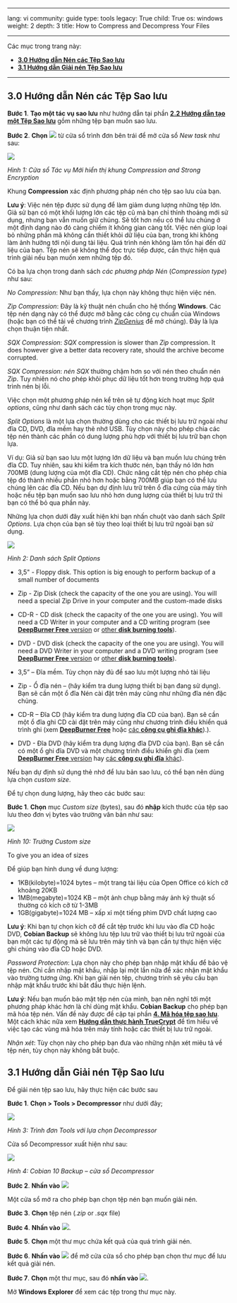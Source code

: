 

---

lang: vi
community: guide
type: tools
legacy: True
child: True
os: windows
weight: 2
depth: 3
title: How to Compress and Decompress Your Files

---

Các mục trong trang này:

- [**3.0 Hướng dẫn Nén các Tệp Sao lưu**](#3.0)
- [**3.1 Hướng dẫn Giải nén Tệp Sao lưu**](#3.1)

-------

<a name="3.0"></a>
## 3.0 Hướng dẫn Nén các Tệp Sao lưu ##

**Bước 1**. **Tạo một tác vụ sao lưu** như hướng dẫn tại phần [**2.2 Hướng dẫn tạo một Tệp Sao lưu**](/vi/cobianbackup_huongdancaidat#2.2) gồm những tệp bạn muốn sao lưu.

**Bước 2**. **Chọn** ![](/sbox/screen/cobian-vi/22.png) từ cửa sổ trình đơn bên trái để mở cửa sổ *New task* như sau:

![](/sbox/screen/cobian-vi/23.png)

*Hình 1: Cửa sổ Tác vụ Mới hiển thị khung Compression and Strong Encryption*

Khung **Compression** xác định phương pháp nén cho tệp sao lưu của bạn.

**Lưu ý**: Việc nén tệp được sử dụng để làm giảm dung lượng những tệp lớn. Giả sử bạn có một khối lượng lớn các tệp cũ mà bạn chỉ thỉnh thoảng mới sử dụng, nhưng bạn vẫn muốn giữ chúng. Sẽ tốt hơn nếu có thể lưu chúng ở một định dạng nào đó càng chiếm ít không gian càng tốt. Việc nén giúp loại bỏ những phần mã không cần thiết khỏi dữ liệu của bạn, trong khi không làm ảnh hưởng tới nội dung tài liệu. Quá trình nén không làm tổn hại đến dữ liệu của bạn. Tệp nén sẽ không thể đọc trực tiếp được, cần thực hiện quá trình giải nếu bạn muốn xem những tệp đó.

Có ba lựa chọn trong danh sách *các phương pháp Nén* (*Compression type*) như sau:



*No Compression*: Như bạn thấy, lựa chọn này không thực hiện việc nén.

*Zip Compression*: Đây là kỹ thuật nén chuẩn cho hệ thống **Windows**. Các tệp nén dạng này có thể được mở bằng các công cụ chuẩn của Windows (hoặc bạn có thể tải về chương trình [*ZipGenius*](http://www.zipgenius.it/) để mở chúng). Đây là lựa chọn thuận tiện nhất.

*SQX Compression*: *SQX* compression is slower than *Zip* compression. It does however give a better data recovery rate, should the archive become corrupted.


*SQX Compression*: *nén SQX*  thường chậm hơn so với nén theo chuẩn nén *Zip*. 
Tuy nhiên nó cho phép khôi phục dữ liệu tốt hơn trong trường hợp quá trình nén bị lỗi.




Việc chọn một phương pháp nén kể trên sẽ tự động kích hoạt mục *Split options*, cũng như danh sách các tùy chọn trong mục này.

*Split Options*  là một lựa chọn thường dùng cho các thiết bị lưu trữ ngoài như đĩa CD, DVD, đĩa mềm hay thẻ nhớ USB. Tùy chọn này cho phép chia các tệp nén thành các phần có dung lượng phù hợp với thiết bị lưu trữ bạn chọn lựa.

Ví dụ: 
Giả sử bạn sao lưu một lượng lớn dữ liệu và bạn muốn lưu chúng trên đĩa CD. Tuy nhiên, sau khi kiểm tra kích thước nén, bạn thấy nó lớn hơn 700MB (dung lượng của một đĩa CD). Chức năng cắt tệp nén cho phép chia tệp đó thành nhiều phần nhỏ hơn hoặc bằng 700MB giúp bạn có thể lưu chúng lên các đĩa CD. Nếu bạn dự định lưu trữ trên ổ đĩa cứng của máy tính hoặc nếu tệp bạn muốn sao lưu nhỏ hơn dung lượng của thiết bị lưu trữ thì bạn có thể bỏ qua phần này.

Những lựa chọn dưới đây xuất hiện khi bạn nhấn chuột vào danh sách *Split Options*. Lựa chọn của bạn sẽ tùy theo loại thiết bị lưu trữ ngoài bạn sử dụng.


![](/sbox/screen/cobian-vi/24.png)

*Hình 2: Danh sách Split Options*

- 3,5" - Floppy disk. This option is big enough to perform backup of a small number of documents
- Zip - Zip Disk (check the capacity of the one you are using). You will need a special Zip Drive in your computer and the custom-made disks
- CD-R - CD disk (check the capacity of the one you are using). You will need a CD Writer in your computer and a CD writing program (see [**DeepBurner Free** version](http://www.deepburner.com/) or [other **disk burning tools**](http://www.thefreecountry.com/utilities/dvdcdburning.shtml)).
- DVD - DVD disk (check the capacity of the one you are using). You will need a DVD Writer in your computer and a DVD writing program (see [**DeepBurner Free** version](http://www.deepburner.com/) or [other **disk burning tools**](http://www.thefreecountry.com/utilities/dvdcdburning.shtml)). 

- 3,5” – Đĩa mềm. Tùy chọn này đủ để sao lưu một lượng nhỏ tài liệu
- Zip - Ổ đĩa nén – (hãy kiểm tra dung lượng thiết bị bạn đang sử dụng). Bạn sẽ cần một ổ đĩa Nén cài đặt trên máy cũng như những đĩa nén đặc chủng.
- CD-R – Đĩa CD (hãy kiểm tra dung lượng đĩa CD của  bạn). Bạn sẽ cần một ổ đĩa ghi CD cài đặt trên máy cũng như chương trình điều khiển quá trình ghi (xem [**DeepBurner Free**](http://www.deepburner.com/) hoặc [các **công cụ ghi đĩa khác**](http://www.thefreecountry.com/utilities/dvdcdburning.shtml)).).
- DVD - Đĩa DVD (hãy kiểm tra dụng lượng đĩa DVD của bạn). Bạn sẽ cần có một ổ ghi đĩa DVD và một chương trình điều khiển ghi đĩa (xem [**DeepBurner Free** version](http://www.deepburner.com/) hay [các **công cụ ghi đĩa** khác](http://www.thefreecountry.com/utilities/dvdcdburning.shtml)).

Nếu bạn dự định sử dụng thẻ nhớ để lưu bản sao lưu, có thể bạn nên dùng lựa chọn *custom size*.

Để tự chọn dung lượng, hãy theo các bước sau:

**Bước 1**. **Chọn** mục *Custom size* (bytes), sau đó **nhập** kích thước của tệp sao lưu theo đơn vị bytes vào trường văn bản như sau:

![](/sbox/screen/cobian-vi/25.png)

*Hình 10: Trường Custom size*

To give you an idea of sizes

Để giúp bạn hình dung về dung lượng:

- 1KB(kilobyte)=1024 bytes – một trang tài liệu của Open Office có kích cỡ khoảng 20KB
- 1MB(megabyte)=1024 KB – một ảnh chụp bằng máy ảnh kỹ thuật số thường có kích cỡ từ 1-3MB
- 1GB(gigabyte)=1024 MB – xấp xỉ một tiếng phìm DVD chất lượng cao

**Lưu ý**: Khi bạn tự chọn kích cỡ để cắt tệp trước khi lưu vào đĩa CD hoặc DVD, **Cobian Backup** sẽ không lưu tệp lưu trữ vào thiết bị lưu trữ ngoài của bạn một các tự động mà sẽ lưu trên máy tính và bạn cần tự thực hiện việc ghi chúng vào đĩa CD hoặc DVD.


*Password Protection*: Lựa chọn này cho phép bạn nhập mật khẩu để bảo vệ tệp nén. Chỉ cần nhập mật khẩu, nhập lại một lần nữa để xác nhận mật khẩu vào trường tương ứng. Khi bạn giải nén tệp, chương trình sẽ yêu cầu bạn nhập mật khẩu trước khi bắt đầu thực hiện lệnh.

**Lưu ý**: Nếu bạn muốn bảo mật tệp nén của mình, bạn nên nghĩ tới một phương pháp khác hơn là chỉ dùng mật khẩu. **Cobian Backup** cho phép bạn mã hóa tệp nén. Vấn đề này được đề cập tại phần [**4. Mã hóa tệp sao lưu**](/vi/cobianbackup_mahoatepsaoluu). Một cách khác nữa xem [**Hướng dẫn thực hành TrueCrypt**](/vi/truecrypt-main) để tìm hiểu về việc tạo các vùng mã hóa trên máy tính hoặc các thiết bị lưu trữ ngoài.

*Nhận xét*: Tùy chọn này cho phép bạn đưa vào những nhận xét miêu tả về tệp nén, tùy chọn này không bắt buộc.


<a name="3.1"></a>
## 3.1 Hướng dẫn Giải nén Tệp Sao lưu ##

Để giải nén tệp sao lưu, hãy thực hiện các bước sau

**Bước 1**. **Chọn > Tools > Decompressor** như dưới đây;

![](/sbox/screen/cobian-vi/26.png)

*Hình 3: Trình đơn Tools với lựa chọn Decompressor*

Cửa sổ Decompressor xuất hiện như sau:

![](/sbox/screen/cobian-vi/27.png)

*Hình 4: Cobian 10 Backup – cửa sổ Decompressor*

**Bước 2**. **Nhấn vào** ![](/sbox/screen/cobian-vi/28.png)

Một cửa sổ mở ra cho phép bạn chọn tệp nén bạn muốn giải nén.

**Bước 3**. **Chọn** tệp nén (*.zip* or *.sqx* file)

**Bước 4**. **Nhấn vào** ![](/sbox/screen/cobian-vi/13.png).

**Bước 5**. **Chọn** một thư mục chứa kết quả của quá trình giải nén.

**Bước 6**. **Nhấn vào** ![](/sbox/screen/cobian-vi/29.png) để mở cửa cửa sổ cho phép bạn chọn thư mục để lưu kết quả giải nén.

**Bước 7**. **Chọn** một thư mục, sau đó **nhấn vào** ![](/sbox/screen/cobian-vi/13.png).

Mở **Windows Explorer** để xem các tệp trong thư mục này.

